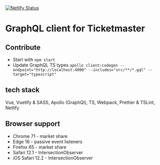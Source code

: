 [![Netlify Status](https://api.netlify.com/api/v1/badges/ec00f4bb-decc-4242-a79a-9cc4c51054b9/deploy-status)](https://app.netlify.com/sites/eventvuel/deploys)

# GraphQL client for Ticketmaster

## Contribute

- Start with `npm start`
- Update GraphQL TS types
  `apollo client:codegen --endpoint="http://localhost:4000" --includes="src/**/*.gql" --target="typescript"`

## tech stack

Vue, Vuetify & SASS, Apollo (GraphQl), TS, Webpack, Prettier & TSLint, Netlify

## Browser support

- Chrome 71 - market share
- Edge 16 - passive event listeners
- Firefox 65 - market share
- Safari 12.1 - IntersectionObserver
- iOS Safari 12.2 - IntersectionObserver
